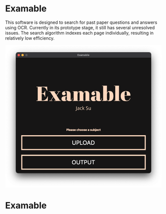 # Examable

This software is designed to search for past paper questions and answers using OCR. Currently in its prototype stage, it still has several unresolved issues. The search algorithm indexes each page individually, resulting in relatively low efficiency.

![alt text](Assets/app.png)
# Examable
